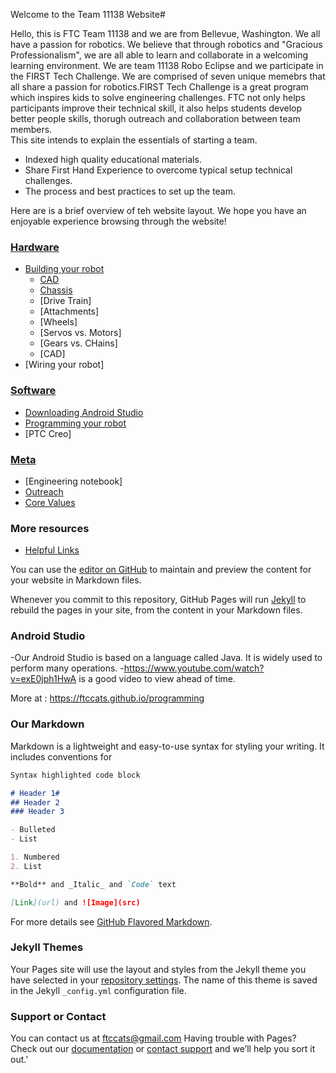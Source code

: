 Welcome to the Team 11138 Website#

Hello, this is FTC Team 11138 and we are from Bellevue, Washington. We all have a passion for robotics. We believe that through robotics and "Gracious Professionalism", we are all able to learn and collaborate in a welcoming learning environment.
We are team 11138 Robo Eclipse and we participate in the FIRST Tech Challenge. We are comprised of seven unique memebrs that all share a passion for robotics.FIRST Tech Challenge is a great program which inspires kids to solve engineering challenges. FTC not only helps participants improve their technical skill, it also helps students develop better people skills, thorugh outreach and collaboration between team members.   
This site intends to explain the essentials of starting a team. 
- Indexed high quality educational materials. 
- Share First Hand Experience to overcome typical setup technical challenges. 
- The process and best practices to set up the team.  

Here are is a brief overview of teh website layout. We hope you have an enjoyable experience browsing through the website!
### [Hardware](https://ftccats.github.io/Hardware_Intro)
- [Building your robot](https://ftccats.github.io/Hardware_BuildingYourRobot)
    * [CAD](https://ftccats.github.io/CADWithPTC)
    * [Chassis](https://ftccats.github.io/Chassis)
    * [Drive Train]
    * [Attachments]
    * [Wheels]
    * [Servos vs. Motors]
    * [Gears vs. CHains]
    * [CAD]
- [Wiring your robot]

### [Software](https://ftccats.github.io/Software_Intro)
- [Downloading Android Studio](https://ftccats.github.io/SourceControlAndroidStudio)
- [Programming your robot](https://ftccats.github.io/ProgrammingYourRobot)
- [PTC Creo]
### [Meta](https://ftccats.github.io/Intro_Meta)
 - [Engineering notebook]
 - [Outreach](https://ftccats.github.io/Outreach)
 - [Core Values](https://ftccats.github.io/corevalues)
 
### More resources
 - [Helpful Links](https://ftccats.github.io/resources)

You can use the [editor on GitHub](https://github.com/ftccats/ftccats/edit/master/README.md) to maintain and preview the content for your website in Markdown files.

Whenever you commit to this repository, GitHub Pages will run [Jekyll](https://jekyllrb.com/) to rebuild the pages in your site, from the content in your Markdown files.

### Android Studio
   -Our Android Studio is based on a language called Java. It is widely used to perform many operations.
   -https://www.youtube.com/watch?v=exE0jph1HwA is a good video to view ahead of time.
   
   
   More at : https://ftccats.github.io/programming

### Our Markdown

Markdown is a lightweight and easy-to-use syntax for styling your writing. It includes conventions for

```markdown
Syntax highlighted code block

# Header 1#
## Header 2
### Header 3

- Bulleted
- List

1. Numbered
2. List

**Bold** and _Italic_ and `Code` text

[Link](url) and ![Image](src)
```

For more details see [GitHub Flavored Markdown](https://guides.github.com/features/mastering-markdown/).

### Jekyll Themes

Your Pages site will use the layout and styles from the Jekyll theme you have selected in your [repository settings](https://github.com/ftccats/ftccats/settings). The name of this theme is saved in the Jekyll `_config.yml` configuration file.

### Support or Contact
You can contact us at ftccats@gmail.com
Having trouble with Pages? Check out our [documentation](https://help.github.com/categories/github-pages-basics/) or [contact support](https://github.com/contact) and we’ll help you sort it out.'


